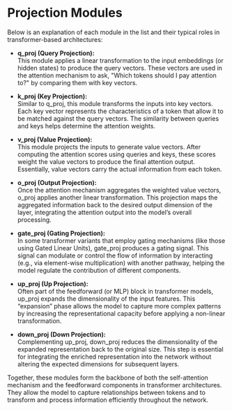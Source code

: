 # Projection Modules

Below is an explanation of each module in the list and their typical roles in transformer-based architectures:

- **q_proj (Query Projection):**  
  This module applies a linear transformation to the input embeddings (or hidden states) to produce the query vectors. These vectors are used in the attention mechanism to ask, "Which tokens should I pay attention to?" by comparing them with key vectors.

- **k_proj (Key Projection):**  
  Similar to q_proj, this module transforms the inputs into key vectors. Each key vector represents the characteristics of a token that allow it to be matched against the query vectors. The similarity between queries and keys helps determine the attention weights.

- **v_proj (Value Projection):**  
  This module projects the inputs to generate value vectors. After computing the attention scores using queries and keys, these scores weight the value vectors to produce the final attention output. Essentially, value vectors carry the actual information from each token.

- **o_proj (Output Projection):**  
  Once the attention mechanism aggregates the weighted value vectors, o_proj applies another linear transformation. This projection maps the aggregated information back to the desired output dimension of the layer, integrating the attention output into the model’s overall processing.

- **gate_proj (Gating Projection):**  
  In some transformer variants that employ gating mechanisms (like those using Gated Linear Units), gate_proj produces a gating signal. This signal can modulate or control the flow of information by interacting (e.g., via element-wise multiplication) with another pathway, helping the model regulate the contribution of different components.

- **up_proj (Up Projection):**  
  Often part of the feedforward (or MLP) block in transformer models, up_proj expands the dimensionality of the input features. This “expansion” phase allows the model to capture more complex patterns by increasing the representational capacity before applying a non-linear transformation.

- **down_proj (Down Projection):**  
  Complementing up_proj, down_proj reduces the dimensionality of the expanded representation back to the original size. This step is essential for integrating the enriched representation into the network without altering the expected dimensions for subsequent layers.

Together, these modules form the backbone of both the self-attention mechanism and the feedforward components in transformer architectures. They allow the model to capture relationships between tokens and to transform and process information efficiently throughout the network.
